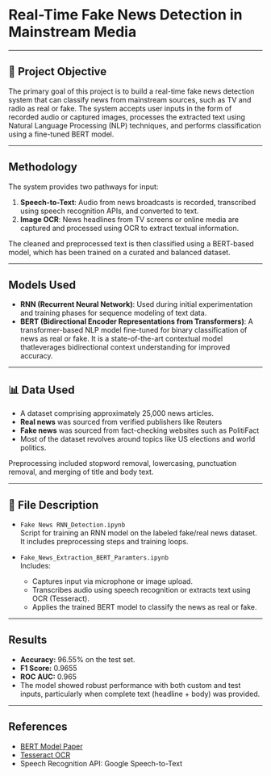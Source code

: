 # Real-Time Fake News Detection in Mainstream Media

---

## 📌 Project Objective

The primary goal of this project is to build a real-time fake news detection system that can classify news from mainstream sources, such as TV and radio as real or fake. The system accepts user inputs in the form of recorded audio or captured images, processes the extracted text using Natural Language Processing (NLP) techniques, and performs classification using a fine-tuned BERT model.

---

## Methodology

The system provides two pathways for input:
1. **Speech-to-Text**: Audio from news broadcasts is recorded, transcribed using speech recognition APIs, and converted to text.
2. **Image OCR**: News headlines from TV screens or online media are captured and processed using OCR to extract textual information.

The cleaned and preprocessed text is then classified using a BERT-based model, which has been trained on a curated and balanced dataset.

---

## Models Used

- **RNN (Recurrent Neural Network)**: Used during initial experimentation and training phases for sequence modeling of text data.
- **BERT (Bidirectional Encoder Representations from Transformers)**: A transformer-based NLP model fine-tuned for binary classification of news as real or fake. It is a state-of-the-art contextual model thatleverages bidirectional context understanding for improved accuracy.

---

## 📊 Data Used

- A dataset comprising approximately 25,000 news articles.
- **Real news** was sourced from verified publishers like Reuters
- **Fake news** was sourced from fact-checking websites such as PolitiFact
- Most of the dataset revolves around topics like US elections and world politics.

Preprocessing included stopword removal, lowercasing, punctuation removal, and merging of title and body text.

---

## 📁 File Description

- `Fake News RNN_Detection.ipynb`  
  Script for training an RNN model on the labeled fake/real news dataset. It includes preprocessing steps and training loops.

- `Fake_News_Extraction_BERT_Paramters.ipynb`  
  Includes:
  - Captures input via microphone or image upload.
  - Transcribes audio using speech recognition or extracts text using OCR (Tesseract).
  - Applies the trained BERT model to classify the news as real or fake.

---

## Results

- **Accuracy:** 96.55% on the test set.
- **F1 Score:** 0.9655
- **ROC AUC:** 0.965
- The model showed robust performance with both custom and test inputs, particularly when complete text (headline + body) was provided.

---


## References

- [BERT Model Paper](https://arxiv.org/abs/1810.04805)
- [Tesseract OCR](https://nanonets.com/blog/ocr-with-tesseract/)
- Speech Recognition API: Google Speech-to-Text


